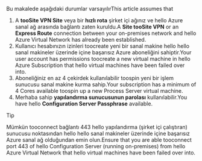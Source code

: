 <span data-ttu-id="4588d-101">Bu makalede aşağıdaki durumlar varsayılır</span><span class="sxs-lookup"><span data-stu-id="4588d-101">This article assumes that</span></span>

1. <span data-ttu-id="4588d-102">A **tooSite VPN Site** veya bir **hızlı rota** şirket içi ağınız ve hello Azure sanal ağ arasında bağlantı zaten kuruldu.</span><span class="sxs-lookup"><span data-stu-id="4588d-102">A **Site tooSite VPN** or an **Express Route** connection between your on-premises network and hello Azure Virtual Network has already been established.</span></span>
2. <span data-ttu-id="4588d-103">Kullanıcı hesabınızın izinleri toocreate yeni bir sanal makine hello hello sanal makineler üzerinde içine başarısız Azure aboneliğini sahiptir.</span><span class="sxs-lookup"><span data-stu-id="4588d-103">Your user account has permissions toocreate a new virtual machine in hello Azure Subscription that hello virtual machines have been failed over into.</span></span>
3. <span data-ttu-id="4588d-104">Aboneliğiniz en az 4 çekirdek kullanılabilir toospin yeni bir işlem sunucusu sanal makine kurma sahip.</span><span class="sxs-lookup"><span data-stu-id="4588d-104">Your subscription has a minimum of 4 Cores available toospin up a new Process Server virtual machine.</span></span>
4. <span data-ttu-id="4588d-105">Merhaba sahip **yapılandırma sunucusunun parolası** kullanılabilir.</span><span class="sxs-lookup"><span data-stu-id="4588d-105">You have hello **Configuration Server Passphrase** available.</span></span>

> [!TIP]
> <span data-ttu-id="4588d-106">Mümkün tooconnect bağlantı 443 hello yapılandırma (şirket içi çalıştıran) sunucusu noktasından hello hello sanal makineler üzerinde içine başarısız Azure sanal ağ olduğundan emin olun.</span><span class="sxs-lookup"><span data-stu-id="4588d-106">Ensure that you are able tooconnect port 443 of hello Configuration Server (running on-premises) from hello Azure Virtual Network that hello virtual machines have been failed over into.</span></span>
